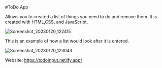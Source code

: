 #ToDo App

Allows you to created a list of things you need to do and remove them. It is created with HTML,CSS, and JavaScript.

![Screenshot_20230120_122415](https://user-images.githubusercontent.com/74805696/213788532-9c030c32-2427-4a2e-a500-0c1ac794e15e.png)

This is an example of how a list would look after it is entered.

![Screenshot_20230120_123043](https://user-images.githubusercontent.com/74805696/213788844-165b0661-b3be-4122-b74e-2add066d4d39.png)

Website: 
https://todoinput.netlify.app/
